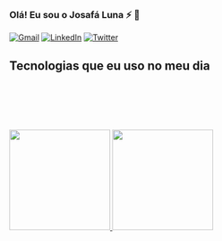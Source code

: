 ### Olá! Eu sou o Josafá Luna ⚡ 👋

[![Gmail](https://img.shields.io/badge/-gmail-%23D14836?style=for-the-badge&logo=Gmail&logoColor=white)](mailto:josafaluna@gmail.com)
[![LinkedIn](https://img.shields.io/badge/linkedin-%230077B5.svg?style=for-the-badge&logo=LinkedIn&logoColor=white)](https://www.linkedin.com/in/josafaluna/)
[![Twitter](https://img.shields.io/badge/twitter-%231DA1F2.svg?style=for-the-badge&logo=Twitter&logoColor=white)](https://twitter.com/josafaluna)


## Tecnologias que eu uso no meu dia
<div style="display:inline_block">
    <img align="center" alt="" src="https://img.shields.io/badge/Java-ED8B00?style=for-the-badge&logo=java&logoColor=white" />
    <img align="center" alt="" src="https://img.shields.io/badge/Spring-6DB33F?style=for-the-badge&logo=spring&logoColor=white" />
    <img align="center" alt="" src="https://img.shields.io/badge/Spring_Boot-F2F4F9?style=for-the-badge&logo=springboot" />
</div>
<div style="display:inline_block"><br/>
    <img align="center" alt="" src="https://img.shields.io/badge/HTML5-E34F26?style=for-the-badge&logo=html5&logoColor=white" />
    <img align="center" alt="" src="https://img.shields.io/badge/CSS3-1572B6?style=for-the-badge&logo=css3&logoColor=white" />
    <img align="center" alt="" src="https://img.shields.io/badge/JavaScript-F7DF1E?style=for-the-badge&logo=javascript&logoColor=black" />
    <img align="center" alt="" src="https://img.shields.io/badge/TypeScript-007ACC?style=for-the-badge&logo=typescript&logoColor=white" />
    <img align="center" alt="" src="https://img.shields.io/badge/node.js-43853d?style=for-the-badge&logo=nodedotjs&logoColor=white" />
    <img align="center" alt="" src="https://img.shields.io/badge/Angular-%23D14836?style=for-the-badge&logo=angular&logoColor=white" />
</div>
<br/><br/>

<div>
  <a href="https://github.com/josafaluna">
  <img height="180em" src="https://github-readme-stats.vercel.app/api?username=josafaluna&show_icons=true&theme=dracula&include_all_commits=true&count_private=true"/>
  <img height="180em" src="https://github-readme-stats.vercel.app/api/top-langs/?username=josafaluna&layout=compact&langs_count=7&theme=dracula"/>
</div>
